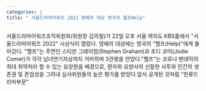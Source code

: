 ```yaml
---
categories: j
title: " 서울드라마어워즈 2022 영예의 대상 영국의 헬프Help"
---
```

서울드라마어워즈조직위원회(위원장 김의철)가 22일 오후 서울 여의도 KBS홀에서 "서울드라마어워즈 2022" 시상식이 열렸다. 영예의 대상에는 영국의 "헬프(Help)"에게 돌아갔다. "헬프"는 주연인 스티븐 그레이엄(Stephen Graham)과 조디 코머(Jodie Comer)가 각각 남녀연기자상까지 거머쥐며 3관왕을 안았다."헬프"는 코로나 팬데믹의 최대 취약처라 할 수 있는 요양원을 배경으로, 환자와 요양사의 신랄한 사투와 인간의 생존권 및 존엄성을 그려내 심사위원들의 높은 평가를 받았다.앞서 공개된 것처럼 "한류드라마부문"
